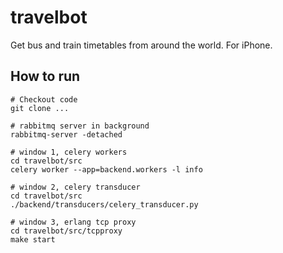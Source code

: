 # travelbot

Get bus and train timetables from around the world. For iPhone.

## How to run

```
# Checkout code
git clone ...

# rabbitmq server in background
rabbitmq-server -detached

# window 1, celery workers
cd travelbot/src
celery worker --app=backend.workers -l info

# window 2, celery transducer
cd travelbot/src
./backend/transducers/celery_transducer.py

# window 3, erlang tcp proxy
cd travelbot/src/tcpproxy
make start
```

